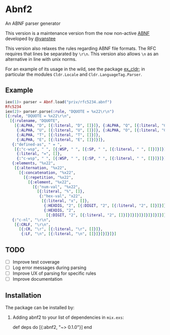 # Abnf2

An ABNF parser generator

This version is a maintenance version from the now non-active [ABNF](https://hex.pm/packages/abnf) developed by [@vanstee](https://hex.pm/users/vanstee)

This version also relaxes the rules regarding ABNF file formats.  The RFC requires that lines be separated by `\r\n`.  This version also allows `\n` as an alternative in line with unix norms.

For an example of its usage in the wild, see the package [ex_cldr](https://hex.pm/packages/ex_cldr); in particular the modules `Cldr.Locale` and `Cldr.LanguageTag.Parser`.

## Example

```elixir
iex(1)> parser = Abnf.load("priv/rfc5234.abnf")
Rfc5234
iex(2)> parser.parse(:rule, "DQUOTE = %x22\r\n")
[{:rule, "DQUOTE = %x22\r\n",
  [{:rulename, "DQUOTE",
    [{:ALPHA, "D", [{:literal, "D", []}]}, {:ALPHA, "Q", [{:literal, "Q", []}]},
     {:ALPHA, "U", [{:literal, "U", []}]}, {:ALPHA, "O", [{:literal, "O", []}]},
     {:ALPHA, "T", [{:literal, "T", []}]},
     {:ALPHA, "E", [{:literal, "E", []}]}]},
   {:"defined-as", " = ",
    [{:"c-wsp", " ", [{:WSP, " ", [{:SP, " ", [{:literal, " ", []}]}]}]},
     {:literal, "=", []},
     {:"c-wsp", " ", [{:WSP, " ", [{:SP, " ", [{:literal, " ", []}]}]}]}]},
   {:elements, "%x22",
    [{:alternation, "%x22",
      [{:concatenation, "%x22",
        [{:repetition, "%x22",
          [{:element, "%x22",
            [{:"num-val", "%x22",
              [{:literal, "%", []},
               {:"hex-val", "x22",
                [{:literal, "x", []},
                 {:HEXDIG, "2", [{:DIGIT, "2", [{:literal, "2", []}]}]},
                 {:HEXDIG, "2",
                  [{:DIGIT, "2", [{:literal, "2", []}]}]}]}]}]}]}]}]}]},
   {:"c-nl", "\r\n",
    [{:CRLF, "\r\n",
      [{:CR, "\r", [{:literal, "\r", []}]},
       {:LF, "\n", [{:literal, "\n", []}]}]}]}]}]
```

## TODO

- [ ] Improve test coverage
- [ ] Log error messages during parsing
- [ ] Improve UX of parsing for specific rules
- [ ] Improve documentation

## Installation

The package can be installed by:

  1. Adding abnf2 to your list of dependencies in `mix.exs`:

        def deps do
          [{:abnf2, "~> 0.1.0"}]
        end

